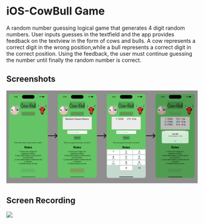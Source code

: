 # iOS-CowBull Game

A random number guessing logical game that generates 4 digit random numbers. User inputs guesses in the textfield and the app provides feedback on the textview in the form of cows and bulls. A cow represents a correct digit in the wrong position,while a bull represents a correct digit in the correct position. Using the feedback, the user must continue guessing the number until finally the random number is correct.

## Screenshots
<img src="https://github.com/lekhaksub/iOS-CowBullGame/blob/main/Screenshots/Screenshot%202023-05-18%20at%2015.34.08.png" >

## Screen Recording
<img src="https://github.com/lekhaksub/iOS-CowBullGame/blob/main/Screenshots/Simulator%20Screen%20Recording%20-%20iPhone%2014%20Pro%20-%202023-05-18%20at%2014.54.43%20(1).gif" width="300">

